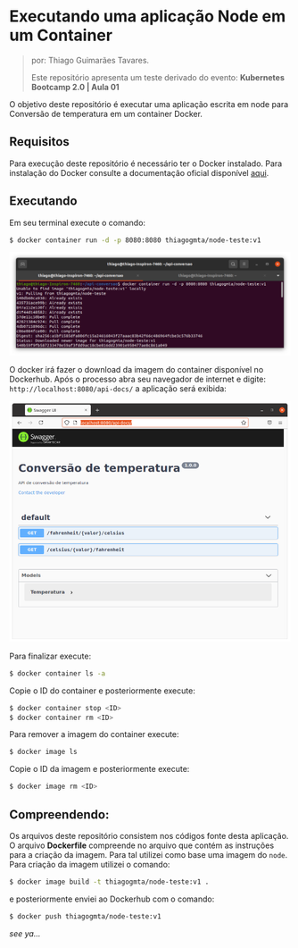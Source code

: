 # Executando uma aplicação Node em um Container

> por: Thiago Guimarães Tavares.
>
> Este repositório apresenta um teste derivado do evento: **Kubernetes Bootcamp 2.0 | Aula 01**

O objetivo deste repositório é executar uma aplicação escrita em node para Conversão de temperatura em um container Docker.

## Requisitos

Para execução deste repositório é necessário ter o Docker instalado. Para instalação do Docker consulte a documentação oficial disponível [aqui](https://docs.docker.com/get-docker/).

## Executando

Em seu terminal execute o comando:

```bash
$ docker container run -d -p 8080:8080 thiagogmta/node-teste:v1
```

![Docker-container-run](img/docker_run.png)

O docker irá fazer o download da imagem do container disponível no Dockerhub. Após o processo abra seu navegador de internet e digite: `http://localhost:8080/api-docs/` a aplicação será exibida:

![API](img/api.png)

Para finalizar execute:

```bash
$ docker container ls -a
```

Copie o ID do container e posteriormente execute:

```bash
$ docker container stop <ID>
$ docker container rm <ID>
```

Para remover a imagem do container execute:

```bash
$ docker image ls
```

Copie o ID da imagem e posteriormente execute:

```bash
$ docker image rm <ID>
```

## Compreendendo:

Os arquivos deste repositório consistem nos códigos fonte desta aplicação. O arquivo **Dockerfile** compreende no arquivo que contém as instruções para a criação da imagem. Para tal utilizei como base uma imagem do `node`. Para criação da imagem utilizei o comando:

```bash
$ docker image build -t thiagogmta/node-teste:v1 .
```

e posteriormente enviei ao Dockerhub com o comando:

```bash
$ docker push thiagogmta/node-teste:v1
```

*see ya...*